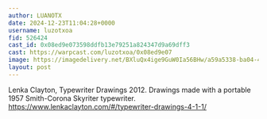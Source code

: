 ```yaml
---
author: LUANOTX
date: 2024-12-23T11:04:28+0000
username: luzotxoa
fid: 526424
cast_id: 0x08ed9e073598ddfb13e79251a824347d9a69dff3
cast: https://warpcast.com/luzotxoa/0x08ed9e07
image: https://imagedelivery.net/BXluQx4ige9GuW0Ia56BHw/a59a5338-ba04-431b-6c3a-6d4b99354500/original
layout: post
---
```

Lenka Clayton, Typewriter Drawings 2012. Drawings made with a portable 1957 Smith-Corona Skyriter typewriter.   
https://www.lenkaclayton.com/#/typewriter-drawings-4-1-1/  

<img src='https://imagedelivery.net/BXluQx4ige9GuW0Ia56BHw/a59a5338-ba04-431b-6c3a-6d4b99354500/original' alt='' referrerpolicy='no-referrer'/>